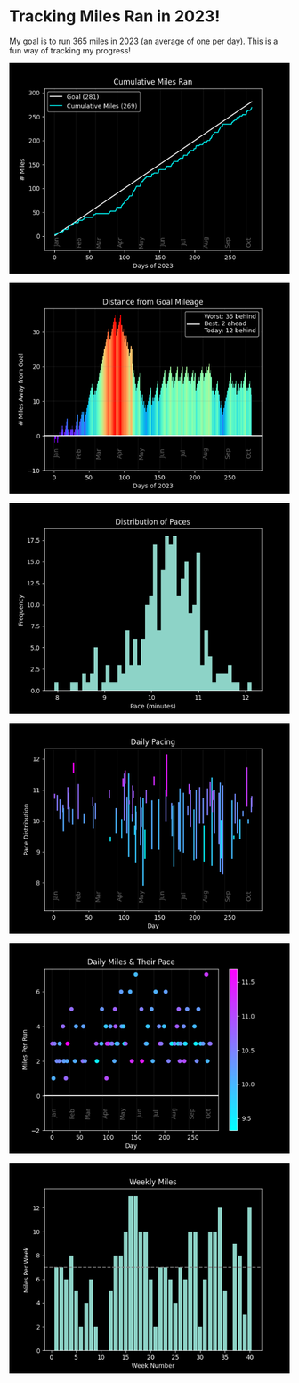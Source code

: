 # Tracking Miles Ran in 2023!

My goal is to run 365 miles in 2023 (an average of one per day). This is a fun way of tracking my progress!

![Cumulative Miles of 2023](plots/cumulative-miles.png)

![Difference from Goal](plots/delta-miles.png)

<!-- ![Average Pace](plots/average-pacing.png)

![Fastest Pace](plots/fastest-pacing.png)

![Slowest Pace](plots/slowest-pacing.png) -->

![Distribution of Paces](plots/pacing-distribution.png)

![Boxplot](plots/pacing-boxplot.png)

![Daily Miles](plots/daily-miles.png)

![Weekly Miles](plots/weekly-miles.png)